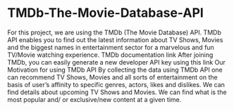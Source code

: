 # TMDb-The-Movie-Database-API
For this project, we are using the TMDb (The Movie Database) API. TMDb API enables you to find out the latest information about TV Shows, Movies and the biggest names in entertainment sector for a marvelous and fun TV/Movie watching experience. TMDb documentation link After joining TMDb, you can easily generate a new developer API key using this link Our Motivation for using TMDb API By collecting the data using TMDb API one can recommend TV Shows, Movies and all sorts of entertainment on the basis of user’s affinity to specific genres, actors, likes and dislikes. We can find details about upcoming TV Shows and Movies. We can find what is the most popular and/ or exclusive/new content at a given time.
